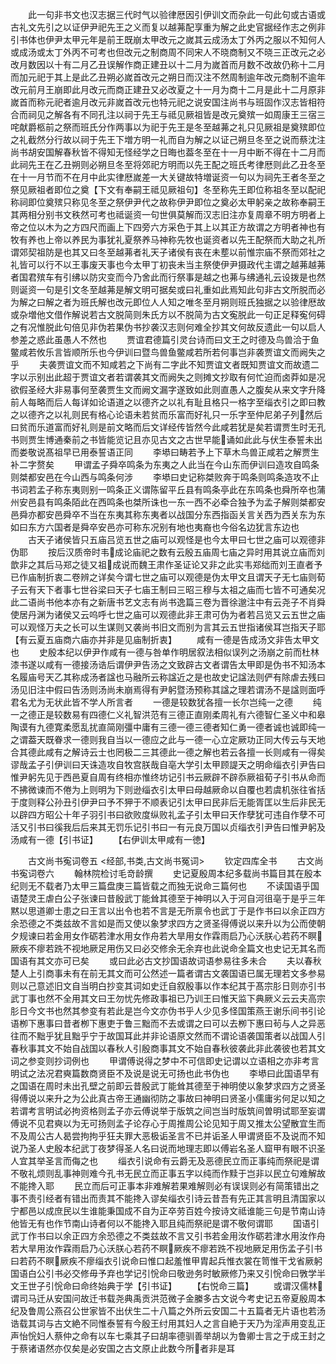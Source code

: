 <!-- { "loadSidebar": true } -->
　　此一句非书文也汉志据三代时气以验律厯因引伊训文而杂此一句此句或古语或古礼文先引之以证伊尹祀先王之义而复以越茀配享重为解之此史官据经作志之例非引书体也伊尹太甲元年是前王既崩太甲改元之嵗其云成汤太丁外丙之服以不知何人或成汤或太丁外丙不可考也但改元之制商周不同宋人不晓商制又不晓三正改元之必改月数因以十有二月乙丑误解作商正建丑以十二月为嵗首而月数不改故仍称十二月而加元祀于其上是此乙丑朔必嵗首改元之朔日而汉注不然周制逾年改元商制不逾年改元前月王崩即此月改元而商正建丑又必改夏之十一月为商十二月是此十二月原非嵗首而称元祀者逾月改元非嵗首改元也特元祀之说安国注尚书与班固作汉志皆相符合而祠见之解各有不同孔注以祠于先王与祗见厥祖皆是改元奠殡一如周康王三宿三咤献爵柩前之祭而班氏分作两事以为祀于先王是冬至越茀之礼只见厥祖是奠殡即位之礼截然分行故以祠于先王下増方明一礼而自为解之以证己朔旦冬至之说而蔡沈注尚书胡安国解春秋皆不得知无怪经学之日晦也葢冬至在十一月中断不得在十二月而此祠先王在乙丑朔则必朔旦冬至将郊祀方明而以先王配之班氏考律厯则此乙丑冬至在十一月节而不在月中此实律厯嵗差一大关键故特増诞资一句以为祠先王者冬至之祭见厥祖者即位之奠【下文有奉嗣王祗见厥祖句】冬至称先王即位称祖冬至以配祀称祠即位奠殡只称见冬至之祭伊尹代之故称伊尹即位之奠必太甲躬亲之故称奉嗣王其两相分别书文秩然可考也祗诞资一句世俱莫解而汉志旧注亦复周章不明方明者上帝之位以木为之方四尺而画上下四旁六方采色于其上以其正方故谓之方明者神也有牧有养也上帝以养民为事犹礼夏祭养马神称先牧也诞资者以先王配祭而大助之礼所谓郊契祖防是也其又曰冬至越茀者礼天子诸侯有丧在未塟以前惟宗庙不祭而郊社之礼皆可以行不以王事废天事也今太甲丁初丧未当主祭使伊尹摄政代主谓之越茀越茀者国君殡车有引绋以防灾变而今乃舍此而行祭事是越之也茀与绋通礼云设拨是也然则诞资一句是引文冬至越茀是解文明可据矣或曰礼重如此焉知此句非古文所脱而必为解之曰解之者为班氏解也改元即位人人知之唯冬至月朔则班氏独据之以验律厯故或杂増他文借作解说若古文脱简则朱氏方以不脱简为古文寃脱此一句正足释寃何碍之有况惟脱此句倍见非伪若果伪书抄袭汉志则何难全抄其文何故反遗此一句以启人参差之惑此虽愚人不然也
　　贾谊君德篇引灵台诗而曰文王之时德及鸟兽洽于鱼鳖咸若攸乐言皆顺所乐也今伊训曰暨鸟兽鱼鳖咸若所若何事岂非袭贾谊文而阙失之乎
　　夫袭贾谊文而不知咸若之下尚有二字此不知贾谊文者既知贾谊文而故遗二字以示别出此超于贾谊文者若谓袭其文而阙失之则摊文抄取有何忙迫而卤莽如是况欲假圣经大非易事何至袭贾生文而阙文漏字遂致如此则直愚人之腹矣从来文字升降前人每略而后人每详如论语道之以德齐之以礼有耻且格只一格字至缁衣引之即曰教之以德齐之以礼则民有格心论语未若贫而乐富而好礼只一乐字至仲尼弟子列然后曰贫而乐道富而好礼则是前文略而后文详经传皆然今此咸若犹是矣若谓贾生时无孔书则贾生博通秦前之书皆能览记且亦见古文之古世早能诵如此此与伏生泰誓未出而娄敬说髙祖早已用泰誓语正同
　　李塨曰畴若予上下草木鸟兽正咸若之解贾生补二字赘矣
　　甲谓孟子舜卒鸣条为东夷之人此当在今山东而伊训曰造攻自鸣条则桀都安邑在今山西与鸣条何涉
　　李塨曰史记称桀败奔于鸣条则鸣条造攻不止书词若孟子称东夷则别一鸣条正义谓陈留平丘县有鸣条亭此在东鸣条也舜所卒也蒲州安邑县有鸣条陌此在西鸣条也桀所诛也一东一西不必牵合独予为孟子解则桀都安邑舜亦都安邑舜卒不当在东夷其称东夷者以战国分东西指函关言关西为西关东为东如曰东方六国者是舜卒安邑亦可称东况别有地也夷裔也今俗名边犹言东边也
　　古天子诸侯皆只五庙吕览五世之庙可以观怪是也今太甲曰七世之庙可以观德非伪耶
　　按后汉质帝时韦成论庙祀之数有云殷五庙周七庙之异时用其说立庙而刘歆非之其后马郑之徒又祖成说而魏王肃作圣证论又非之此实韦郑绌而刘王直者予已作庙制折衷二卷辨之详矣今谓七世之庙可以观德是伪太甲文且谓天子无七庙则荀子云有天下者事七世谷梁曰天子七庙王制曰三昭三穆与太祖之庙而七皆不可通矣况此二语尚书他本亦有之新唐书艺文志有尚书逸篇三卷为晋徐邈注中有云尧子不肖舜使居丹渊为诸侯又云呜呼七世之庙可以观德此非王肃可伪为者若吕览又云五世之庙可以观怪万夫之长可以生谋则又袭尚书旧文而别为言其云五世指诸侯耳岂指天子耶【有云夏五庙商六庙亦并非是见庙制折衷】
　　咸有一德是告成汤文非告太甲文也
　　史殷本纪以伊尹作咸有一德与咎单作明居叙法相似误列之汤崩之前而杜林漆书遂以咸有一德接汤诰后谓伊尹告汤之文致辟古文者谓告太甲即是伪书不知汤本名履庙号天乙其称成汤者諡也马融所云称諡近之是也故史记諡法则俨有除虐去残曰汤见旧注中假曰告汤则汤尚未崩焉得有尹躬暨汤预称其諡之理若谓汤不是諡则面呼君名尤为无状此皆不学人所言者
　　一德是较数犹各擅一长尔岂纯一之德
　　纯一之德正是较数易有四德仁义礼智洪范有三德正直刚柔周礼有六德智仁圣义中和皋陶谟有九德寛柔愿乱扰直简刚彊中庸有三德一德三德者知仁勇一德者诚也诚即纯一之谓葢天既眷求一德则我自当以一德应之此与一德一心立定厥功正同大传云与天地合其德此咸有之解诗云士也罔极二三其德此一德之解也若云各擅一长则咸有一得矣谬哉孟子引伊训曰天诛造攻自牧宫朕哉自亳大学引太甲顾諟天之明命缁衣引尹告曰惟尹躬先见于西邑夏自周有终相亦惟终坊记引书云厥辟不辟忝厥祖荀子引书从命而不拂微谏而不倦为上则明为下则逊缁衣引太甲曰母越厥命以自覆也若虞机张往省括于度则释公孙丑引伊尹曰予不狎于不顺表记引太甲曰民非后无能胥匡以生后非民无以辟四方昭公十年子羽引书曰欲败度纵败礼孟子引太甲曰天作孽犹可违自作孽不可活又引书曰徯我后后来其无罚乐记引书曰一有元良万国以贞缁衣引尹告曰惟尹躬及汤咸有一德【引书证】
　　【右伊训太甲咸有一徳】


　　古文尚书寃词卷五
<经部,书类,古文尚书冤词>
　　钦定四库全书
　　古文尚书寃词卷六
　　翰林院检讨毛竒龄撰
　　史记夏殷周本纪多载尚书篇目其在殷本纪则无不载者乃太甲三篇盘庚三篇皆载之而独无说命三篇何也
　　不读国语乎国语楚灵王虐白公子张谏曰昔殷武丁能耸其德至于神明以入于河自河徂亳于是乎三年黙以思道卿士患之曰王言以出令也若不言是无所禀令也武丁于是作书曰以余正四方余恐德之不类兹故不言如是而又使以象梦求四方之贤圣得傅说以来升以为公而使朝夕规谏曰若金用女作砺若津水用女作舟若大旱用女作霖雨启乃心沃朕心若药不瞑厥疾不瘳若跣不视地厥足用伤又曰必交修余无余弃也此说命全篇文也史记无其名而国语有其文亦可已矣
　　或曰此必古文抄国语故词语参易往多未合
　　夫以春秋楚人上引商事未有在前无其文而可公然述一篇者谓古文袭国语已属无理若文多参易则以己意述旧文自当明白抄变其词如史迁自叙殷事以作本纪其于髙宗肜日则亦引书武丁事也然不全用其文曰王勿忧先修政事祖已乃训王曰惟天监下典厥义云云夫高宗肜日今文书也然其参变有若此是岂今文亦伪书乎人少见多怪国策燕王谢乐间书引论语栁下惠事曰昔者栁下惠吏于鲁三黜而不去或谓之曰可以去栁下惠曰茍与人之异恶往而不黜乎犹且黜乎宁于故国耳此并非论语原文然而不谓论语袭国策者以战国人引春秋事其文不始自战国以春秋人引殷商事其文不始自春秋彼袭此非此袭彼也若其文词之参变则抄词例也
　　甲谓傅说得之梦中不可信即史记谓以立语相之亦非考言明试之法况君奭篇数商贤臣不及说是说无可扬也此书伪也
　　李塨曰此国语早有之国语在周时未出孔壁之前即云昔殷武丁能耸其德至于神明使以象梦求四方之贤圣得傅说以来升之为公此真古帝王通幽彻防之事故曰神明曰贤圣小儒庸劣何足以知之若谓考言明试必拘资格则孟子亦云傅说举于版筑之间岂当时版筑间曽明试耶至妄谓傅说不见君奭以为无可扬则孟子论存心于周推周公论见知于周又推太公望散宜生而不及周公古人曷尝拘拘乎狂夫罪大恶极诟圣言不已并诟圣人甲谓贤臣不及说而不知说乃圣人史殷本纪武丁夜梦得圣人名曰说而地理志即以傅岩名圣人窟甲有眼不识圣人宜其举圣言而侮之也
　　缁衣引说命有云爵无及恶德民立而正事纯而祭祀是谓不敬礼烦则乱事神则难今孔书无民立而正事五字以纯而作黩于岂非以民立句难解故不能搀入耶
　　民立而后可正事本非难解若果难解则必有误误则必有简策错出之事不责引经者有错出而责其不能搀入谬矣缁衣引诗云昔吾有先正其言明且清国家以宁都邑以成庶民以生谁能秉国成不自为正卒劳百姓今按诗文祗谁能三句是节南山诗他皆无有也作节南山诗者何以不能搀入耶且纯而祭祀是谓不敬何谓耶
　　国语引武丁作书曰以余正四方余恐德之不类兹故不言又引书若金用汝作砺若津水用汝作舟若大旱用汝作霖雨启乃心沃朕心若药不瞑厥疾不瘳若跣不视地厥足用伤孟子引书曰若药不瞑厥疾不瘳缁衣引说命曰惟口起羞惟甲胄起兵惟衣裳在笥惟干戈省厥躬国语白公引书必交修毋予弃也学记引恱命曰敬逊务时敏厥修乃来又引恱命曰斆学半文王世子引恱命曰命终始典于学【引书证】
　　【右悦命三篇】
　　或谓汉儒林谓司马迁从安国问故迁书载尧典禹贡洪范微子金縢多古文说今考史记五帝夏殷周本纪及鲁周公燕召公世家皆不出伏生二十八篇之外所云安国二十五篇者无片语也若汤诰载其词与古文絶不同惟泰誓有今殷王纣用其妇人之言自絶于天乃为淫声用变乱正声怡恱妇人蔡仲之命有以车七乘其子曰胡率德驯善举胡以为鲁卿士言之于成王封之于蔡诸语然亦仅矣是必安国之古文原止此数今所者非是耳

